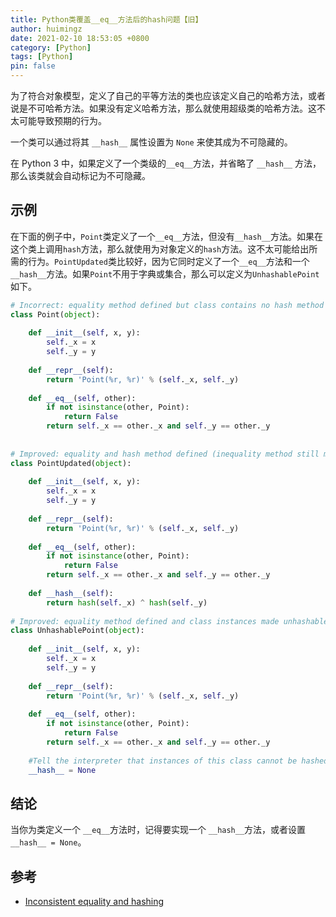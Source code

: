 ```yaml
---
title: Python类覆盖__eq__方法后的hash问题【旧】
author: huimingz
date: 2021-02-10 18:53:05 +0800
category: [Python]
tags: [Python]
pin: false
---
```


为了符合对象模型，定义了自己的平等方法的类也应该定义自己的哈希方法，或者说是不可哈希方法。如果没有定义哈希方法，那么就使用超级类的哈希方法。这不太可能导致预期的行为。

一个类可以通过将其 `__hash__` 属性设置为 `None` 来使其成为不可隐藏的。

在 Python 3 中，如果定义了一个类级的`__eq__`方法，并省略了 `__hash__` 方法，那么该类就会自动标记为不可隐藏。

## 示例

在下面的例子中，`Point`类定义了一个`__eq__`方法，但没有`__hash__`方法。如果在这个类上调用`hash`方法，那么就使用为对象定义的`hash`方法。这不太可能给出所需的行为。`PointUpdated`类比较好，因为它同时定义了一个`__eq__`方法和一个`__hash__`方法。如果`Point`不用于字典或集合，那么可以定义为`UnhashablePoint`如下。

```python
# Incorrect: equality method defined but class contains no hash method
class Point(object):
 
    def __init__(self, x, y):
        self._x = x
        self._y = y
 
    def __repr__(self):
        return 'Point(%r, %r)' % (self._x, self._y)
 
    def __eq__(self, other):
        if not isinstance(other, Point):
            return False
        return self._x == other._x and self._y == other._y
 
 
# Improved: equality and hash method defined (inequality method still missing)
class PointUpdated(object):
 
    def __init__(self, x, y):
        self._x = x
        self._y = y
 
    def __repr__(self):
        return 'Point(%r, %r)' % (self._x, self._y)
 
    def __eq__(self, other):
        if not isinstance(other, Point):
            return False
        return self._x == other._x and self._y == other._y
 
    def __hash__(self): 
        return hash(self._x) ^ hash(self._y)
 
# Improved: equality method defined and class instances made unhashable
class UnhashablePoint(object):
 
    def __init__(self, x, y):
        self._x = x
        self._y = y
 
    def __repr__(self):
        return 'Point(%r, %r)' % (self._x, self._y)
 
    def __eq__(self, other):
        if not isinstance(other, Point):
            return False
        return self._x == other._x and self._y == other._y
 
    #Tell the interpreter that instances of this class cannot be hashed
    __hash__ = None
```

## 结论

当你为类定义一个 `__eq__`方法时，记得要实现一个 `__hash__`方法，或者设置 `__hash__ = None`。

## 参考

-   [Inconsistent equality and hashing](https://help.semmle.com/wiki/display/PYTHON/Inconsistent+equality+and+hashing)